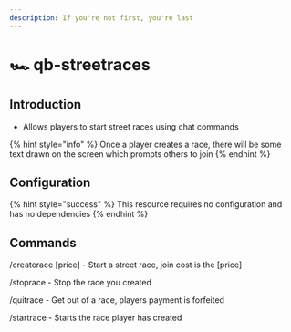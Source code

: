 ```yaml
---
description: If you're not first, you're last
---
```


# 🏎 qb-streetraces

## Introduction

-   Allows players to start street races using chat commands

{% hint style="info" %}
Once a player creates a race, there will be some text drawn on the screen which prompts others to join
{% endhint %}

## Configuration

{% hint style="success" %}
This resource requires no configuration and has no dependencies
{% endhint %}

## Commands

/createrace \[price] - Start a street race, join cost is the \[price]

/stoprace - Stop the race you created

/quitrace - Get out of a race, players payment is forfeited

/startrace - Starts the race player has created
